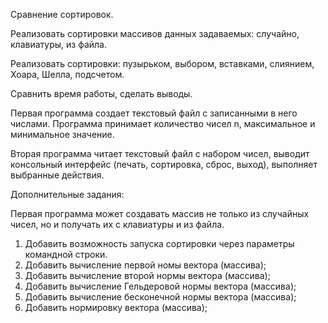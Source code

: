 Сравнение сортировок.

Реализовать сортировки массивов данных задаваемых: случайно, клавиатуры, из файла.

Реализовать сортировки: пузырьком, выбором, вставками, слиянием, Хоара, Шелла, подсчетом.

Сравнить время работы, сделать выводы.

Первая программа создает текстовый файл с записанными в него числами. Программа принимает количество чисел n, максимальное и минимальное значение.

Вторая программа читает текстовый файл с набором чисел, выводит консольный интерфейс (печать, сортировка, сброс, выход), выполняет выбранные действия.

Дополнительные задания:

Первая программа может создавать массив не только из случайных чисел, но и получать их с клавиатуры и из файла.
1) Добавить возможность запуска сортировки через параметры командной строки.
2) Добавить вычисление первой номы вектора (массива);
3) Добавить вычисление второй нормы вектора (массива);
4) Добавить вычисление Гельдеровой нормы вектора (массива);
5) Добавить вычисление бесконечной нормы вектора (массива);
6) Добавить нормировку вектора (массива);
